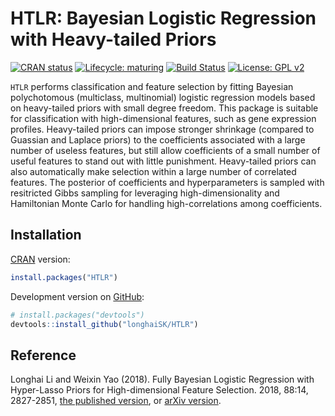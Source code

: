 
<!-- README.md is generated from README.Rmd. Please edit that file -->

# HTLR: Bayesian Logistic Regression with Heavy-tailed Priors

<!-- badges: start -->

[![CRAN
status](https://www.r-pkg.org/badges/version/HTLR)](https://CRAN.R-project.org/package=HTLR)
[![Lifecycle:
maturing](https://img.shields.io/badge/lifecycle-maturing-blue.svg)](https://www.tidyverse.org/lifecycle/#maturing)
[![Build
Status](https://travis-ci.org/longhaiSK/HTLR.svg?branch=master)](https://travis-ci.org/longhaiSK/HTLR)
[![License: GPL
v2](https://img.shields.io/badge/License-GPL%20v2-blue.svg)](https://www.gnu.org/licenses/old-licenses/gpl-2.0.en.html)
<!-- badges: end -->

`HTLR` performs classification and feature selection by fitting Bayesian
polychotomous (multiclass, multinomial) logistic regression models based
on heavy-tailed priors with small degree freedom. This package is
suitable for classification with high-dimensional features, such as gene
expression profiles. Heavy-tailed priors can impose stronger shrinkage
(compared to Guassian and Laplace priors) to the coefficients associated
with a large number of useless features, but still allow coefficients of
a small number of useful features to stand out with little punishment.
Heavy-tailed priors can also automatically make selection within a large
number of correlated features. The posterior of coefficients and
hyperparameters is sampled with resitricted Gibbs sampling for
leveraging high-dimensionality and Hamiltonian Monte Carlo for handling
high-correlations among coefficients.

## Installation

[CRAN](https://CRAN.R-project.org) version:

``` r
install.packages("HTLR")
```

Development version on [GitHub](https://github.com/):

``` r
# install.packages("devtools")
devtools::install_github("longhaiSK/HTLR")
```

## Reference

Longhai Li and Weixin Yao (2018). Fully Bayesian Logistic Regression
with Hyper-Lasso Priors for High-dimensional Feature Selection.  2018,
88:14, 2827-2851, [the published
version](https://www.tandfonline.com/doi/full/10.1080/00949655.2018.1490418),
or [arXiv version](https://arxiv.org/pdf/1405.3319.pdf).
